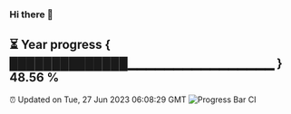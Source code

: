 ### Hi there 👋
⏳ Year progress { ██████████████▁▁▁▁▁▁▁▁▁▁▁▁▁▁▁▁ } 48.56 %
---
⏰ Updated on Tue, 27 Jun 2023 06:08:29 GMT
![Progress Bar CI](https://github.com/Moyi321/Moyi321/workflows/Progress%20Bar%20CI/badge.svg)
